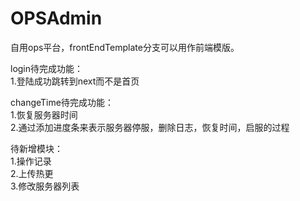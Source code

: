 # OPSAdmin

自用ops平台，frontEndTemplate分支可以用作前端模版。  


login待完成功能：  
1.登陆成功跳转到next而不是首页  

changeTime待完成功能：  
1.恢复服务器时间  
2.通过添加进度条来表示服务器停服，删除日志，恢复时间，启服的过程  


待新增模块：  
1.操作记录  
2.上传热更  
3.修改服务器列表  
